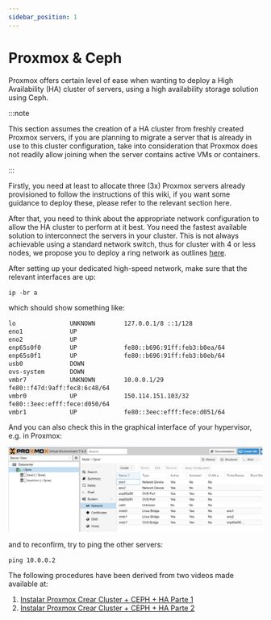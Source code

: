 ```yaml
---
sidebar_position: 1
---
```


# Proxmox & Ceph

Proxmox offers certain level of ease when wanting to deploy a High Availability (HA) cluster of servers, using a high availability storage solution using Ceph.

:::note

This section assumes the creation of a HA cluster from freshly created Proxmox servers, if you are planning to migrate a server that is already in use to this cluster configuration, take into consideration that Proxmox does not readily allow joining when the server contains active VMs or containers.

:::

Firstly, you need at least to allocate three (3x) Proxmox servers already provisioned to follow the instructions of this wiki, if you want some guidance to deploy these, please refer to the relevant section here.

After that, you need to think about the appropriate network configuration to allow the HA cluster to perform at it best. You need the fastest available solution to interconnect the servers in your cluster. This is not always achievable using a standard network switch, thus for cluster with 4 or less nodes, we propose you to deploy a ring network as outlines [here](/docs/6-members/3-networking/1-ringnetwork-proxmox.md).

After setting up your dedicated high-speed network, make sure that the relevant interfaces are up:

```shell
ip -br a
```

which should show something like:

```
lo               UNKNOWN        127.0.0.1/8 ::1/128
eno1             UP
eno2             UP
enp65s0f0        UP             fe80::b696:91ff:feb3:b0ea/64
enp65s0f1        UP             fe80::b696:91ff:feb3:b0eb/64
usb0             DOWN
ovs-system       DOWN
vmbr7            UNKNOWN        10.0.0.1/29 fe80::f47d:9aff:fec8:6c48/64
vmbr0            UP             150.114.151.103/32 fe80::3eec:efff:fece:d050/64
vmbr1            UP             fe80::3eec:efff:fece:d051/64
```

And you can also check this in the graphical interface of your hypervisor, e.g. in Proxmox:

![Ring Network 01](assets/1-proxmox_ceph-01.png)

and to reconfirm, try to ping the other servers:

```
ping 10.0.0.2
```

The following procedures have been derived from two videos made available at:

1. [Instalar Proxmox Crear Cluster + CEPH + HA Parte 1](https://youtu.be/kPyZ-uzwMag)
2. [Instalar Proxmox Crear Cluster + CEPH + HA Parte 2](https://youtu.be/JUye9q2GfXs)

